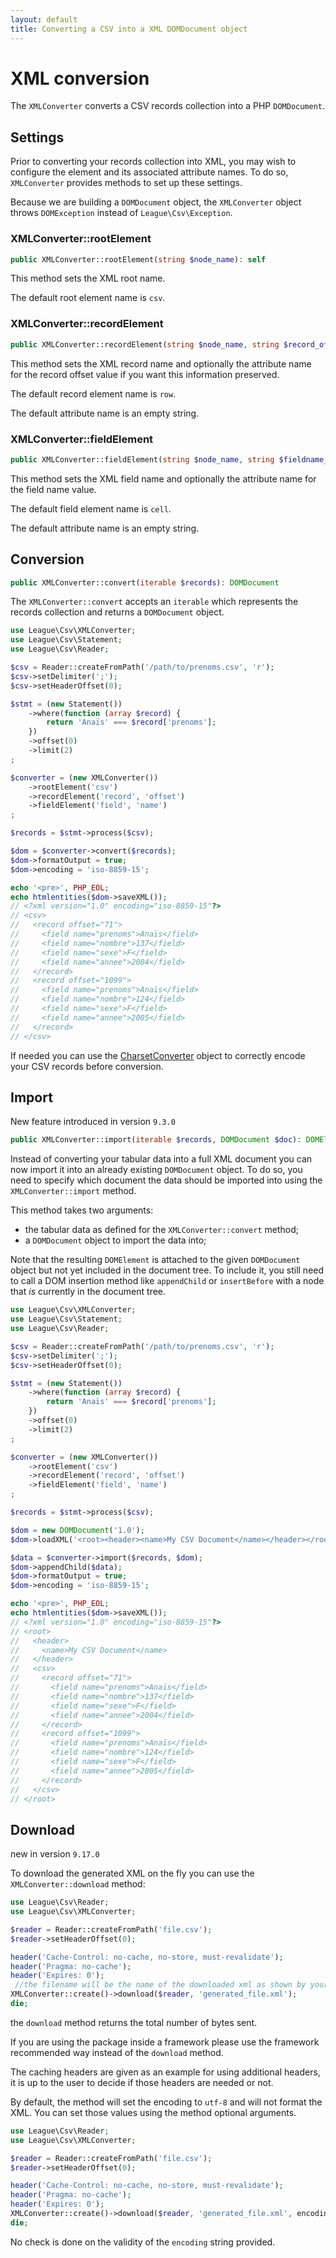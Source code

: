 ```yaml
---
layout: default
title: Converting a CSV into a XML DOMDocument object
---
```


# XML conversion

The `XMLConverter` converts a CSV records collection into a PHP `DOMDocument`.

## Settings

Prior to converting your records collection into XML, you may wish to configure the element and its associated attribute names. To do so, `XMLConverter` provides methods to set up these settings.

<p class="message-warning">Because we are building a <code>DOMDocument</code> object, the <code>XMLConverter</code> object throws <code>DOMException</code> instead of <code>League\Csv\Exception</code>.</p>

### XMLConverter::rootElement

```php
public XMLConverter::rootElement(string $node_name): self
```

This method sets the XML root name.

<p class="message-info">The default root element name is <code>csv</code>.</p>

### XMLConverter::recordElement

```php
public XMLConverter::recordElement(string $node_name, string $record_offset_attribute_name = ''): self
```

This method sets the XML record name and optionally the attribute name for the record offset value if you want this information preserved.

<p class="message-info">The default record element name is <code>row</code>.</p>
<p class="message-info">The default attribute name is an empty string.</p>

### XMLConverter::fieldElement

```php
public XMLConverter::fieldElement(string $node_name, string $fieldname_attribute_name = ''): self
```

This method sets the XML field name and optionally the attribute name for the field name value.

<p class="message-info">The default field element name is <code>cell</code>.</p>
<p class="message-info">The default attribute name is an empty string.</p>

## Conversion

```php
public XMLConverter::convert(iterable $records): DOMDocument
```

The `XMLConverter::convert` accepts an `iterable` which represents the records collection and returns a `DOMDocument` object.

```php
use League\Csv\XMLConverter;
use League\Csv\Statement;
use League\Csv\Reader;

$csv = Reader::createFromPath('/path/to/prenoms.csv', 'r');
$csv->setDelimiter(';');
$csv->setHeaderOffset(0);

$stmt = (new Statement())
    ->where(function (array $record) {
        return 'Anaïs' === $record['prenoms'];
    })
    ->offset(0)
    ->limit(2)
;

$converter = (new XMLConverter())
    ->rootElement('csv')
    ->recordElement('record', 'offset')
    ->fieldElement('field', 'name')
;

$records = $stmt->process($csv);

$dom = $converter->convert($records);
$dom->formatOutput = true;
$dom->encoding = 'iso-8859-15';

echo '<pre>', PHP_EOL;
echo htmlentities($dom->saveXML());
// <?xml version="1.0" encoding="iso-8859-15"?>
// <csv>
//   <record offset="71">
//     <field name="prenoms">Anaïs</field>
//     <field name="nombre">137</field>
//     <field name="sexe">F</field>
//     <field name="annee">2004</field>
//   </record>
//   <record offset="1099">
//     <field name="prenoms">Anaïs</field>
//     <field name="nombre">124</field>
//     <field name="sexe">F</field>
//     <field name="annee">2005</field>
//   </record>
// </csv>
```

<p class="message-info">If needed you can use the <a href="/9.0/converter/charset/">CharsetConverter</a> object to correctly encode your CSV records before conversion.</p>

## Import

<p class="message-info">New feature introduced in version <code>9.3.0</code></p>

```php
public XMLConverter::import(iterable $records, DOMDocument $doc): DOMElement
```

Instead of converting your tabular data into a full XML document you can now import it into an already existing `DOMDocument` object.
To do so, you need to specify which document the data should be imported into using the `XMLConverter::import` method.

This method takes two arguments:

- the tabular data as defined for the `XMLConverter::convert` method;
- a `DOMDocument` object to import the data into;

Note that the resulting `DOMElement` is attached to the given `DOMDocument` object but not yet included in the document tree.
To include it, you still need to call a DOM insertion method like `appendChild` or `insertBefore` with a node that *is* currently in the document tree.

```php
use League\Csv\XMLConverter;
use League\Csv\Statement;
use League\Csv\Reader;

$csv = Reader::createFromPath('/path/to/prenoms.csv', 'r');
$csv->setDelimiter(';');
$csv->setHeaderOffset(0);

$stmt = (new Statement())
    ->where(function (array $record) {
        return 'Anaïs' === $record['prenoms'];
    })
    ->offset(0)
    ->limit(2)
;

$converter = (new XMLConverter())
    ->rootElement('csv')
    ->recordElement('record', 'offset')
    ->fieldElement('field', 'name')
;

$records = $stmt->process($csv);

$dom = new DOMDocument('1.0');
$dom->loadXML('<root><header><name>My CSV Document</name></header></root>');

$data = $converter->import($records, $dom);
$dom->appendChild($data);
$dom->formatOutput = true;
$dom->encoding = 'iso-8859-15';

echo '<pre>', PHP_EOL;
echo htmlentities($dom->saveXML());
// <?xml version="1.0" encoding="iso-8859-15"?>
// <root>
//   <header>
//     <name>My CSV Document</name>
//   </header>
//   <csv>
//     <record offset="71">
//       <field name="prenoms">Anaïs</field>
//       <field name="nombre">137</field>
//       <field name="sexe">F</field>
//       <field name="annee">2004</field>
//     </record>
//     <record offset="1099">
//       <field name="prenoms">Anaïs</field>
//       <field name="nombre">124</field>
//       <field name="sexe">F</field>
//       <field name="annee">2005</field>
//     </record>
//   </csv>
// </root>
```

## Download

<p class="message-info">new in version <code>9.17.0</code></p>

To download the generated XML on the fly you can use the `XMLConverter::download` method:

```php
use League\Csv\Reader;
use League\Csv\XMLConverter;

$reader = Reader::createFromPath('file.csv');
$reader->setHeaderOffset(0);

header('Cache-Control: no-cache, no-store, must-revalidate');
header('Pragma: no-cache');
header('Expires: 0');
 //the filename will be the name of the downloaded xml as shown by your HTTP client!
XMLConverter::create()->download($reader, 'generated_file.xml');
die;
```

<p class="message-info">the <code>download</code> method returns the total number of bytes sent.</p>
<p class="message-info">If you are using the package inside a framework please use the framework recommended way instead of the <code>download</code> method.</p>
<p class="message-notice">The caching headers are given as an example for using additional headers, it is up to the user to decide if those headers are needed or not.</p>

By default, the method will set the encoding to `utf-8` and will not format the XML. You can set those values using
the method optional arguments.

```php
use League\Csv\Reader;
use League\Csv\XMLConverter;

$reader = Reader::createFromPath('file.csv');
$reader->setHeaderOffset(0);

header('Cache-Control: no-cache, no-store, must-revalidate');
header('Pragma: no-cache');
header('Expires: 0');
XMLConverter::create()->download($reader, 'generated_file.xml', encoding: 'iso-8859-1', formatOutput: true);
die;
```

<p class="message-warning">No check is done on the validity of the <code>encoding</code> string provided.</p>
